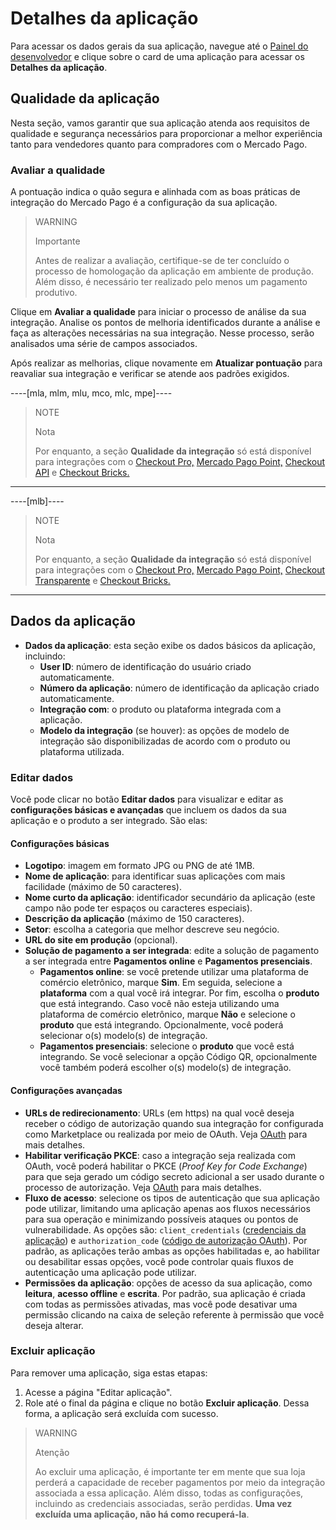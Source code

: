 # Detalhes da aplicação

Para acessar os dados gerais da sua aplicação, navegue até o [Painel do desenvolvedor](/developers/panel/app) e clique sobre o card de uma aplicação para acessar os **Detalhes da aplicação**.

## Qualidade da aplicação

Nesta seção, vamos garantir que sua aplicação atenda aos requisitos de qualidade e segurança necessários para proporcionar a melhor experiência tanto para vendedores quanto para compradores com o Mercado Pago.

### Avaliar a qualidade

A pontuação indica o quão segura e alinhada com as boas práticas de integração do Mercado Pago é a configuração da sua aplicação.

> WARNING
>
> Importante
>
> Antes de realizar a avaliação, certifique-se de ter concluído o processo de homologação da aplicação em ambiente de produção. Além disso, é necessário ter realizado pelo menos um pagamento produtivo.

Clique em **Avaliar a qualidade** para iniciar o processo de análise da sua integração. Analise os pontos de melhoria identificados durante a análise e faça as alterações necessárias na sua integração. Nesse processo, serão analisados ​​uma série de campos associados.

Após realizar as melhorias, clique novamente em **Atualizar pontuação** para reavaliar sua integração e verificar se atende aos padrões exigidos.

----[mla, mlm, mlu, mco, mlc, mpe]----
> NOTE
>
> Nota
>
> Por enquanto, a seção **Qualidade da integração** só está disponível para integrações com o [Checkout Pro,](/developers/pt/docs/checkout-pro/landing) [Mercado Pago Point,](/developers/pt/docs/mp-point/landing) [Checkout API](/developers/pt/docs/checkout-api/landing) e [Checkout Bricks.](/developers/pt/docs/checkout-bricks/landing)

------------
----[mlb]----

> NOTE
>
> Nota
>
> Por enquanto, a seção **Qualidade da integração** só está disponível para integrações com o [Checkout Pro,](/developers/pt/docs/checkout-pro/landing) [Mercado Pago Point,](/developers/pt/docs/mp-point/landing) [Checkout Transparente](/developers/pt/docs/checkout-api/landing) e [Checkout Bricks.](/developers/pt/docs/checkout-bricks/landing)

------------

## Dados da aplicação

* **Dados da aplicação**: esta seção exibe os dados básicos da aplicação, incluindo:
  - **User ID**: número de identificação do usuário criado automaticamente.
  - **Número da aplicação**: número de identificação da aplicação criado automaticamente.
  - **Integração com**: o produto ou plataforma integrada com a aplicação. 
  - **Modelo da integração** (se houver): as opções de modelo de integração são disponibilizadas de acordo com o produto ou plataforma utilizada. 

### Editar dados

Você pode clicar no botão **Editar dados** para visualizar e editar as **configurações básicas e avançadas** que incluem os dados da sua aplicação e o produto a ser integrado. São elas:

#### Configurações básicas

* **Logotipo**: imagem em formato JPG ou PNG de até 1MB.
* **Nome de aplicação**: para identificar suas aplicações com mais facilidade (máximo de 50 caracteres).
* **Nome curto da aplicação**: identificador secundário da aplicação (este campo não pode ter espaços ou caracteres especiais). 
* **Descrição da aplicação** (máximo de 150 caracteres).
* **Setor**: escolha a categoria que melhor descreve seu negócio.
* **URL do site em produção** (opcional).
* **Solução de pagamento a ser integrada**: edite a solução de pagamento a ser integrada entre **Pagamentos online** e **Pagamentos presenciais**.
  - **Pagamentos online**: se você pretende utilizar uma plataforma de comércio eletrônico, marque **Sim**. Em seguida, selecione a **plataforma** com a qual você irá integrar. Por fim, escolha o **produto** que está integrando. Caso você não esteja utilizando uma plataforma de comércio eletrônico, marque **Não** e selecione o **produto** que está integrando. Opcionalmente, você poderá selecionar o(s) modelo(s) de integração.
  - **Pagamentos presenciais**: selecione o **produto** que você está integrando. Se você selecionar a opção Código QR, opcionalmente você também poderá escolher o(s) modelo(s) de integração.

#### Configurações avançadas

* **URLs de redirecionamento**: URLs (em https) na qual você deseja receber o código de autorização quando sua integração for configurada como Marketplace ou realizada por meio de OAuth. Veja [OAuth](/developers/pt/docs/security/oauth/introduction) para mais detalhes.
* **Habilitar verificação PKCE**: caso a integração seja realizada com OAuth, você poderá habilitar o PKCE (_Proof Key for Code Exchange_) para que seja gerado um código secreto adicional a ser usado durante o processo de autorização. Veja [OAuth](/developers/pt/docs/security/oauth/introduction) para mais detalhes.
* **Fluxo de acesso**: selecione os tipos de autenticação que sua aplicação pode utilizar, limitando uma aplicação apenas aos fluxos necessários para sua operação e minimizando possíveis ataques ou pontos de vulnerabilidade. As opções são: `client_credentials` ([credenciais da aplicação](/developers/pt/guides/additional-content/your-integrations/credentials)) e `authorization_code` ([código de autorização OAuth](/developers/pt/docs/security/oauth/introduction)). Por padrão, as aplicações terão ambas as opções habilitadas e, ao habilitar ou desabilitar essas opções, você pode controlar quais fluxos de autenticação uma aplicação pode utilizar.
* **Permissões da aplicação**: opções de acesso da sua aplicação, como **leitura**, **acesso offline** e **escrita**. Por padrão, sua aplicação é criada com todas as permissões ativadas, mas você pode desativar uma permissão clicando na caixa de seleção referente à permissão que você deseja alterar.

### Excluir aplicação

Para remover uma aplicação, siga estas etapas:

1. Acesse a página "Editar aplicação". 
2. Role até o final da página e clique no botão **Excluir aplicação**. 
Dessa forma, a aplicação será excluída com sucesso.

> WARNING
>
> Atenção
>
> Ao excluir uma aplicação, é importante ter em mente que sua loja perderá a capacidade de receber pagamentos por meio da integração associada a essa aplicação. Além disso, todas as configurações, incluindo as credenciais associadas, serão perdidas. **Uma vez excluída uma aplicação, não há como recuperá-la**.